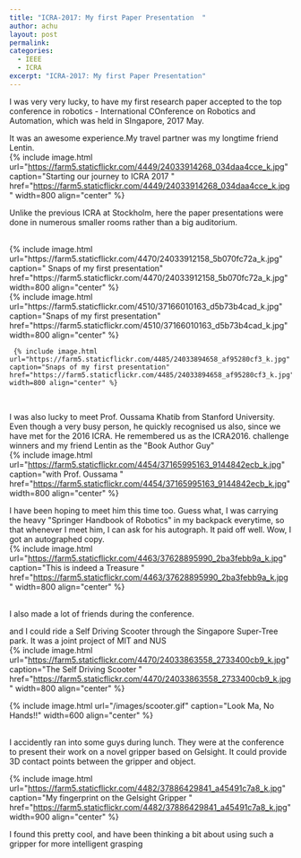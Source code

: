 ```yaml
---
title: "ICRA-2017: My first Paper Presentation  "
author: achu
layout: post
permalink:
categories:
  - IEEE
  - ICRA
excerpt: "ICRA-2017: My first Paper Presentation"
---
```


I was very very lucky, to have my first research paper accepted to the top conference in robotics -  International COnference on Robotics and Automation, which was held in SIngapore, 2017 May.

 It was an awesome experience.My travel partner was my longtime friend Lentin.
 <br>
 {% include image.html url="https://farm5.staticflickr.com/4449/24033914268_034daa4cce_k.jpg" caption="Starting our journey to ICRA 2017 " href="https://farm5.staticflickr.com/4449/24033914268_034daa4cce_k.jpg" width=800 align="center" %}
 <br>
 
  Unlike the previous ICRA at Stockholm, here the paper presentations were done in numerous smaller rooms rather than a big auditorium. 
  
  <br>
   {% include image.html url="https://farm5.staticflickr.com/4470/24033912158_5b070fc72a_k.jpg" caption=" Snaps of my first presentation" href="https://farm5.staticflickr.com/4470/24033912158_5b070fc72a_k.jpg" width=800 align="center" %}
   
   <br>
    {% include image.html url="https://farm5.staticflickr.com/4510/37166010163_d5b73b4cad_k.jpg" caption="Snaps of my first presentation" href="https://farm5.staticflickr.com/4510/37166010163_d5b73b4cad_k.jpg" width=800 align="center" %}
    <br>
    
     {% include image.html url="https://farm5.staticflickr.com/4485/24033894658_af95280cf3_k.jpg" caption="Snaps of my first presentation" href="https://farm5.staticflickr.com/4485/24033894658_af95280cf3_k.jpg" width=800 align="center" %}

<br>






I was also lucky to meet Prof. Oussama Khatib from Stanford University. Even though a very busy person, he quickly recognised us also, since we have met for the 2016 ICRA. He remembered us as the ICRA2016. challenge winners and my friend Lentin as the "Book Author Guy"
<br>
    {% include image.html url="https://farm5.staticflickr.com/4454/37165995163_9144842ecb_k.jpg" caption="with Prof. Oussama  " href="https://farm5.staticflickr.com/4454/37165995163_9144842ecb_k.jpg" width=800 align="center" %}
    <br>

I have been hoping to meet him this time too. Guess what, I was carrying the heavy "Springer Handbook of Robotics" in my backpack everytime, so that whenever I meet him, I can ask for his autograph. It paid off well. Wow, I got an autographed copy.
<br>
  {% include image.html url="https://farm5.staticflickr.com/4463/37628895990_2ba3febb9a_k.jpg" caption="This is indeed a Treasure " href="https://farm5.staticflickr.com/4463/37628895990_2ba3febb9a_k.jpg" width=800 align="center" %}

<br>
I also made a lot of friends during the conference.

and I could ride a Self Driving Scooter through the Singapore Super-Tree park. It was a joint project of MIT and NUS
<br>
  {% include image.html url="https://farm5.staticflickr.com/4470/24033863558_2733400cb9_k.jpg" caption="The Self Driving Scooter " href="https://farm5.staticflickr.com/4470/24033863558_2733400cb9_k.jpg" width=800 align="center" %}
  <br>

{% include image.html url="/images/scooter.gif"  caption="Look Ma, No Hands!!" width=600  align="center" %}

<br>
I accidently ran into some guys during lunch. They were at the conference to present their work on a novel gripper based on Gelsight. It could provide 3D contact points between the gripper and object. 
<br>

{% include image.html url="https://farm5.staticflickr.com/4482/37886429841_a45491c7a8_k.jpg" caption="My fingerprint on the Gelsight Gripper " href="https://farm5.staticflickr.com/4482/37886429841_a45491c7a8_k.jpg" width=900 align="center" %}
<br>
 
 I found this pretty cool, and have been thinking a bit about using such a gripper for more intelligent grasping

 
